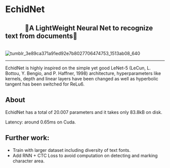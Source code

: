 # EchidNet
## ⠀⠀⠀⠀🦋A LightWeight Neural Net to recognize text from documents🦋
⠀⠀⠀⠀⠀⠀⠀⠀⠀⠀⠀⠀⠀⠀![tumblr_3e89ca371a91ed92e7b8027706474753_1513ab08_640](https://user-images.githubusercontent.com/56324869/109408789-9c8ed500-796b-11eb-933c-fc434784b63b.gif)

--------------------------------------------------------------------

EchidNet is highly inspired on the simple yet good LeNet-5 (LeCun, L. Bottou, Y. Bengio, and P. Haffner, 1998) architecture, hyperparameters like kernels, depth and linear layers have been changed as well as hyperbolic tangent has been switched for ReLu6.

## About
EchidNet has a total of 20.007 parameters and it takes only 83.8kB on disk.

Latency: around 0.65ms on Cuda.

## Further work:
- Train with larger dataset including diversity of text fonts.
- Add RNN + CTC Loss to avoid computation on detecting and marking character area.
